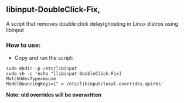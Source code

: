 ## libinput-DoubleClick-Fix,
A script that removes double click delay/ghosting in Linux distros using libinput  
### How to use:
- Copy and run the script:
```
sudo mkdir -p /etc/libinput
sudo sh -c 'echo "[libinput-DoubleClick-Fix]
MatchUdevType=mouse
ModelBouncingKeys=1" > /etc/libinput/local-overrides.quirks'
```
**Note: old overrides will be overwritten**
